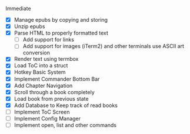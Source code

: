 Immediate
- [x] Manage epubs by copying and storing
- [x] Unzip epubs
- [x] Parse HTML to properly formatted text
  - [ ] Add support for links
  - [ ] Add support for images (iTerm2) and other terminals use ASCII art conversion
- [x] Render text using termbox
- [x] Load ToC into a struct
- [x] Hotkey Basic System
- [x] Implement Commander Bottom Bar
- [x] Add Chapter Navigation
- [x] Scroll through a book completely
- [x] Load book from previous state
- [x] Add Database to Keep track of read books
- [ ] Implement ToC Screen
- [ ] Implement Config Manager
- [ ] Implement open, list and other commands
